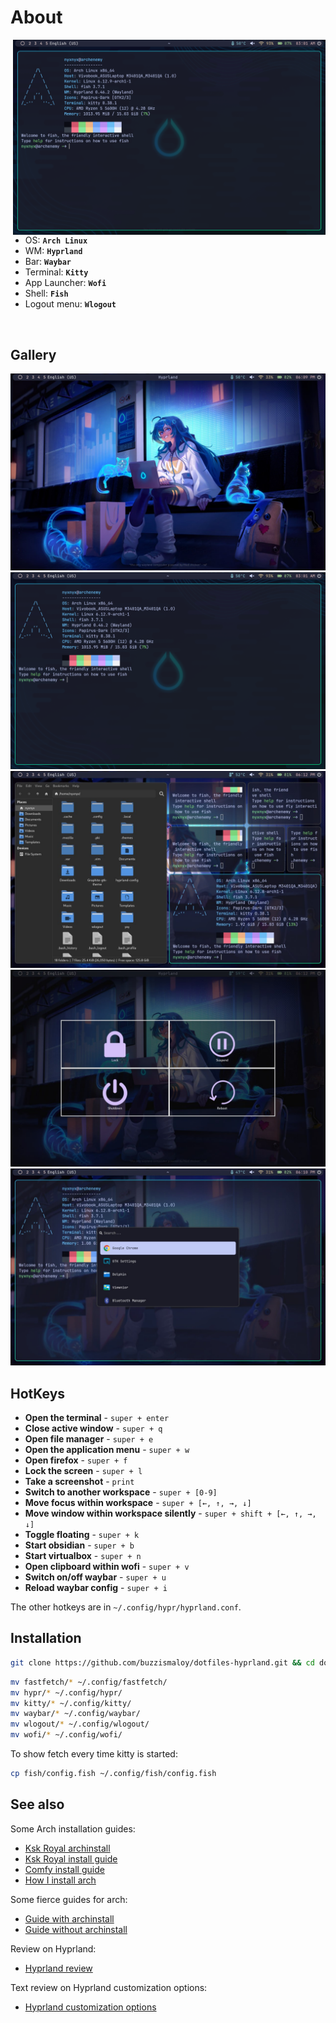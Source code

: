 <!-- INFORMATION -->
<h1 align="left">About</h1>

<img src="screenshots/2.png" alt="rice" align="right" width="500px">

</br>

 - OS: **`Arch Linux`**
 - WM: **`Hyprland`**
 - Bar: **`Waybar`**
 - Terminal: **`Kitty`**
 - App Launcher: **`Wofi`**
 - Shell: **`Fish`**
 - Logout menu: **`Wlogout`**

</br>


<!-- IMAGES -->
## Gallery
![gallery](screenshots/1.jpg)
![gallery](screenshots/2.png)
![gallery](screenshots/3.jpg)
![gallery](screenshots/4.jpg)
![gallery](screenshots/5.jpg)

<!-- HOTKEYS -->
## HotKeys
* **Open the terminal** - `super + enter`
* **Close active window** - `super + q`
* **Open file manager** - `super + e`
* **Open the application menu** - `super + w`
* **Open firefox** - `super + f`
* **Lock the screen** - `super + l`
* **Take a screenshot** - `print`
* **Switch to another workspace** - `super + [0-9]`
* **Move focus within workspace** - `super + [←, ↑, →, ↓]`
* **Move window within workspace silently** - `super + shift + [←, ↑, →, ↓]`
* **Toggle floating** - `super + k`
* **Start obsidian** - `super + b`
* **Start virtualbox** - `super + n`
* **Open clipboard within wofi** - `super + v`
* **Switch on/off waybar** - `super + u`
* **Reload waybar config** - `super + i`

The other hotkeys are in `~/.config/hypr/hyprland.conf`.

<!-- INSTALLATION -->
## Installation

```bash
git clone https://github.com/buzzismaloy/dotfiles-hyprland.git && cd dotfiles-hyprland/src/
```

```bash
mv fastfetch/* ~/.config/fastfetch/
mv hypr/* ~/.config/hypr/
mv kitty/* ~/.config/kitty/
mv waybar/* ~/.config/waybar/
mv wlogout/* ~/.config/wlogout/
mv wofi/* ~/.config/wofi/
```

To show fetch every time kitty is started:

```bash
cp fish/config.fish ~/.config/fish/config.fish
```

## See also

Some Arch installation guides:

* [Ksk Royal archinstall](https://www.youtube.com/watch?v=mWl4P6DOt9M)
* [Ksk Royal install guide](https://www.youtube.com/watch?v=NxqU1G8hKWk)
* [Comfy install guide](https://www.youtube.com/watch?v=68z11VAYMS8)
* [How I install arch](https://www.youtube.com/watch?v=YC7NMbl4goo)

Some fierce guides for arch:

* [Guide with archinstall](https://www.youtube.com/watch?v=SBM2BUW-OH8)
* [Guide without archinstall](https://www.youtube.com/watch?v=13NB0zP2gXY)

Review on Hyprland:

* [Hyprland review](https://www.youtube.com/watch?v=DGzHxZCzfio)

Text review on Hyprland customization options:

* [Hyprland customization options](https://pingvinus.ru/note/hyprland-configuration)
